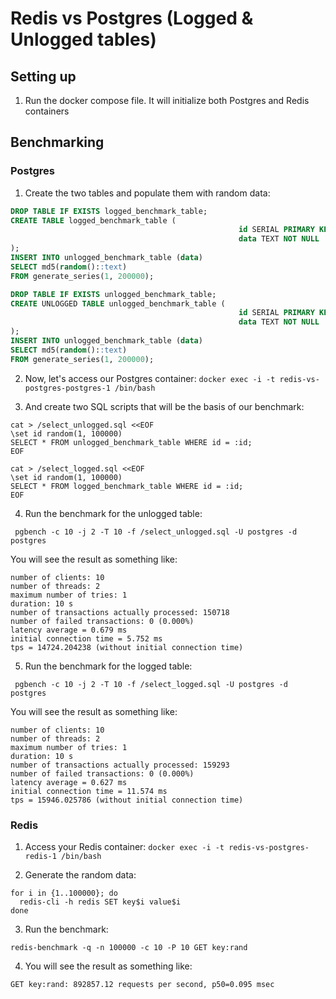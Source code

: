 # Redis vs Postgres (Logged & Unlogged tables)

## Setting up
1. Run the docker compose file. It will initialize both Postgres and Redis containers

## Benchmarking
### Postgres
1. Create the two tables and populate them with random data:
```sql
DROP TABLE IF EXISTS logged_benchmark_table;
CREATE TABLE logged_benchmark_table (
                                                   id SERIAL PRIMARY KEY,
                                                   data TEXT NOT NULL
);
INSERT INTO unlogged_benchmark_table (data)
SELECT md5(random()::text)
FROM generate_series(1, 200000);

DROP TABLE IF EXISTS unlogged_benchmark_table;
CREATE UNLOGGED TABLE unlogged_benchmark_table (
                                                   id SERIAL PRIMARY KEY,
                                                   data TEXT NOT NULL
);
INSERT INTO unlogged_benchmark_table (data)
SELECT md5(random()::text)
FROM generate_series(1, 200000);
```

2. Now, let's access our Postgres container:
`docker exec -i -t redis-vs-postgres-postgres-1 /bin/bash`

3. And create two SQL scripts that will be the basis of our benchmark:
```shell
cat > /select_unlogged.sql <<EOF
\set id random(1, 100000)
SELECT * FROM unlogged_benchmark_table WHERE id = :id;
EOF
```
```shell
cat > /select_logged.sql <<EOF
\set id random(1, 100000)
SELECT * FROM logged_benchmark_table WHERE id = :id;
EOF
```

4. Run the benchmark for the unlogged table:
```shell
 pgbench -c 10 -j 2 -T 10 -f /select_unlogged.sql -U postgres -d postgres
```

You will see the result as something like:
```shell
number of clients: 10
number of threads: 2
maximum number of tries: 1
duration: 10 s
number of transactions actually processed: 150718
number of failed transactions: 0 (0.000%)
latency average = 0.679 ms
initial connection time = 5.752 ms
tps = 14724.204238 (without initial connection time)
```

5. Run the benchmark for the logged table:
```shell
 pgbench -c 10 -j 2 -T 10 -f /select_logged.sql -U postgres -d postgres
```

You will see the result as something like:
```shell
number of clients: 10
number of threads: 2
maximum number of tries: 1
duration: 10 s
number of transactions actually processed: 159293
number of failed transactions: 0 (0.000%)
latency average = 0.627 ms
initial connection time = 11.574 ms
tps = 15946.025786 (without initial connection time)
```

### Redis
1. Access your Redis container: `docker exec -i -t redis-vs-postgres-redis-1 /bin/bash`

2. Generate the random data:
```shell
for i in {1..100000}; do
  redis-cli -h redis SET key$i value$i
done
```
3. Run the benchmark:
```shell
redis-benchmark -q -n 100000 -c 10 -P 10 GET key:rand
```

4. You will see the result as something like: 
```shell
GET key:rand: 892857.12 requests per second, p50=0.095 msec      
```

